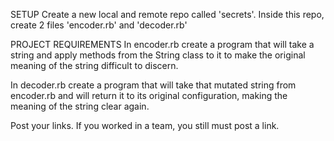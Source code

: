 SETUP
Create a new local and remote repo called 'secrets'.
Inside this repo, create 2 files 'encoder.rb' and 'decoder.rb'
 
PROJECT REQUIREMENTS
In encoder.rb create a program that will take a string and apply methods from the String class to it to make the original meaning of the string difficult to discern.
 
In decoder.rb create a program that will take that mutated string from encoder.rb and will return it to its original configuration, making the meaning of the string clear again.
 
Post your links. If you worked in a team, you still must post a link.